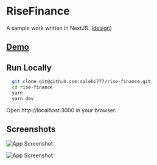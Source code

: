 # RiseFinance

A sample work written in NextJS. ([design](https://www.figma.com/community/file/1134735817018868150/fintech-landingpage-concept))

## [Demo](https://rise-finance.vercel.app/)

## Run Locally

```bash
  git clone git@github.com:salehi777/rise-finance.git
  cd rise-finance
  yarn
  yarn dev
```

Open http://localhost:3000 in your browser.

## Screenshots

![App Screenshot](https://raw.githubusercontent.com/salehi777/rise-finance/refs/heads/main/public/images/Screenshot%20I.png)

![App Screenshot](https://raw.githubusercontent.com/salehi777/rise-finance/refs/heads/main/public/images/Screenshot%20II.png)
